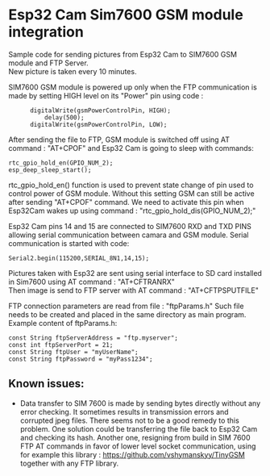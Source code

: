 # Esp32 Cam Sim7600 GSM module integration
Sample code for sending pictures from Esp32 Cam to SIM7600 GSM module and FTP Server.  
New picture is taken every 10 minutes.  

SIM7600 GSM module is powered up only when the FTP communication is made by setting HIGH level
on its "Power" pin using code : 
```
      digitalWrite(gsmPowerControlPin, HIGH);
          delay(500);
      digitalWrite(gsmPowerControlPin, LOW);
```

After sending the file to FTP, GSM module is switched off using AT command : "AT+CPOF" and Esp32 Cam is going to sleep with commands:

```
rtc_gpio_hold_en(GPIO_NUM_2);
esp_deep_sleep_start();
```
rtc_gpio_hold_en() function is used to prevent state change of pin used to control power of GSM module. 
Without this setting GSM can still be active after sending "AT+CPOF" command. 
We need to activate this pin when Esp32Cam wakes up using command : "rtc_gpio_hold_dis(GPIO_NUM_2);"

Esp32 Cam pins 14 and 15 are connected to SIM7600 RXD and TXD PINS allowing serial communication between camara and GSM module.
Serial communication is started with code:

```
Serial2.begin(115200,SERIAL_8N1,14,15);
```

Pictures taken with Esp32 are sent using serial interface to SD card installed in Sim7600 using AT command : "AT+CFTRANRX"  
Then image is send to FTP server with AT command : "AT+CFTPSPUTFILE"  

FTP connection parameters are read from file : "ftpParams.h"
Such file needs to be created and placed in the same directory as main program.
Example content of ftpParams.h: 

```
const String ftpServerAddress = "ftp.myserver";  
const int ftpServerPort = 21;  
const String ftpUser = "myUserName";  
const String ftpPassword = "myPass1234";  
```

## Known issues:
- Data transfer to SIM 7600 is made by sending bytes directly without any error checking.
  It sometimes results in transmission errors and corrupted jpeg files. There seems not to be a good remedy to this problem. 
  One solution could be transferring the file back to Esp32 Cam and checking its hash. 
  Another one, resigning from build in SIM 7600 FTP AT commands in favor of lower level socket communication,
  using for example this library : https://github.com/vshymanskyy/TinyGSM together with any FTP library.      